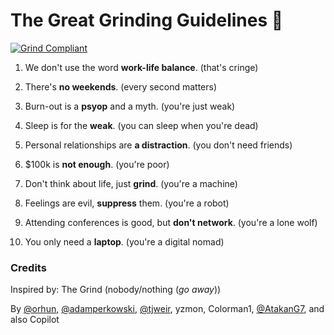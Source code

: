 # The Great Grinding Guidelines 🫡

[![Grind Compliant](https://img.shields.io/badge/Grind-Compliant-blue)](https://github.com/The-Grindhouse/guidelines)

1. We don't use the word **work-life balance**. (that's cringe)

2. There's **no weekends**. (every second matters)

3. Burn-out is a **psyop** and a myth. (you're just weak)

4. Sleep is for the **weak**. (you can sleep when you're dead)

5. Personal relationships are **a distraction**. (you don't need friends)

6. $100k is **not enough**. (you're poor)

7. Don't think about life, just **grind**. (you're a machine)

8. Feelings are evil, **suppress** them. (you're a robot)

9. Attending conferences is good, but **don't network**. (you're a lone wolf)

10. You only need a **laptop**. (you're a digital nomad)

### Credits

Inspired by: The Grind (nobody/nothing (_go away_))

By [@orhun](https://github.com/orhun), [@adamperkowski](https://github.com/adamperkowski), [@tjweir](https://github.com/tjweir), yzmon, Colorman1, [@AtakanG7](https://github.com/AtakanG7), and also Copilot
